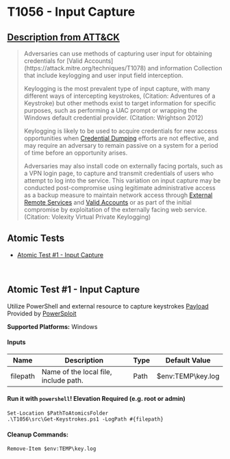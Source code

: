# T1056 - Input Capture
## [Description from ATT&CK](https://attack.mitre.org/wiki/Technique/T1056)
<blockquote>Adversaries can use methods of capturing user input for obtaining credentials for [Valid Accounts](https://attack.mitre.org/techniques/T1078) and information Collection that include keylogging and user input field interception.

Keylogging is the most prevalent type of input capture, with many different ways of intercepting keystrokes, (Citation: Adventures of a Keystroke) but other methods exist to target information for specific purposes, such as performing a UAC prompt or wrapping the Windows default credential provider. (Citation: Wrightson 2012)

Keylogging is likely to be used to acquire credentials for new access opportunities when [Credential Dumping](https://attack.mitre.org/techniques/T1003) efforts are not effective, and may require an adversary to remain passive on a system for a period of time before an opportunity arises.

Adversaries may also install code on externally facing portals, such as a VPN login page, to capture and transmit credentials of users who attempt to log into the service. This variation on input capture may be conducted post-compromise using legitimate administrative access as a backup measure to maintain network access through [External Remote Services](https://attack.mitre.org/techniques/T1133) and [Valid Accounts](https://attack.mitre.org/techniques/T1078) or as part of the initial compromise by exploitation of the externally facing web service. (Citation: Volexity Virtual Private Keylogging)</blockquote>

## Atomic Tests

- [Atomic Test #1 - Input Capture](#atomic-test-1---input-capture)


<br/>

## Atomic Test #1 - Input Capture
Utilize PowerShell and external resource to capture keystrokes
[Payload](https://github.com/redcanaryco/atomic-red-team/blob/master/atomics/T1056/src/Get-Keystrokes.ps1)
Provided by [PowerSploit](https://github.com/PowerShellMafia/PowerSploit/blob/master/Exfiltration/Get-Keystrokes.ps1)

**Supported Platforms:** Windows


#### Inputs
| Name | Description | Type | Default Value | 
|------|-------------|------|---------------|
| filepath | Name of the local file, include path. | Path | $env:TEMP\key.log|

#### Run it with `powershell`!  Elevation Required (e.g. root or admin) 
```
Set-Location $PathToAtomicsFolder
.\T1056\src\Get-Keystrokes.ps1 -LogPath #{filepath}
```


#### Cleanup Commands:
```
Remove-Item $env:TEMP\key.log
```

<br/>
